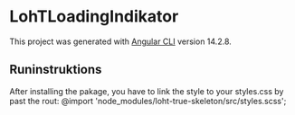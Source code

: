 # LohTLoadingIndikator
This project was generated with [Angular CLI](https://github.com/angular/angular-cli) version 14.2.8.

## Runinstruktions
After installing the pakage, you have to link the style to your styles.css by past the rout:
@import 'node_modules/loht-true-skeleton/src/styles.scss';
